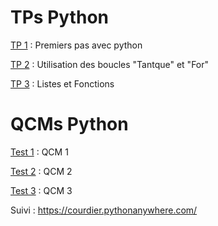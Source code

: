 # TPs Python

[TP 1](https://colab.research.google.com/github/courdier/TP/blob/master/TP_Python_PremiersPas/I1-bsg-informatique-td1.ipynb) : Premiers pas avec python

[TP 2](https://colab.research.google.com/github/courdier/TP/blob/master/TP_Boucles/I1-bsg-informatique-td2.ipynb) : Utilisation des boucles "Tantque" et "For"

[TP 3](https://colab.research.google.com/github/courdier/TP/blob/master/TP_Python_ListesFonctions/I1-bsg-informatique-td3.ipynb) : Listes et Fonctions

# QCMs Python

[Test 1](https://colab.research.google.com/github/courdier/TP/blob/master/Tests_TP_Python/Test1.ipynb) : QCM 1

[Test 2](https://colab.research.google.com/github/courdier/TP/blob/master/Tests_TP_Python/test2.ipynb) : QCM 2

[Test 3](https://colab.research.google.com/github/courdier/TP/blob/master/Tests_TP_Python/Test3.ipynb) : QCM 3


Suivi :
https://courdier.pythonanywhere.com/
